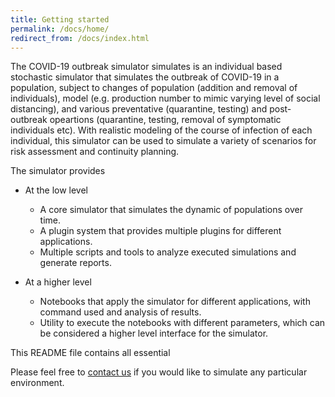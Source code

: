 ```yaml
---
title: Getting started
permalink: /docs/home/
redirect_from: /docs/index.html
---
```



The COVID-19 outbreak simulator simulates is an individual based stochastic simulator that simulates the outbreak of COVID-19
in a population, subject to changes of population (addition and removal of individuals), model (e.g. production number
to mimic varying level of social distancing), and various preventative (quarantine, testing) and post-outbreak
opeartions (quarantine, testing, removal of symptomatic individuals etc). With realistic modeling of the course of
infection of each individual, this simulator can be used to simulate a variety of scenarios for risk assessment and
continuity planning.

The simulator provides

* At the low level
  * A core simulator that simulates the dynamic of populations over time.
  * A plugin system that provides multiple plugins for different applications.
  * Multiple scripts and tools to analyze executed simulations and generate reports.

* At a higher level
  * Notebooks that apply the simulator for different applications, with command
    used and analysis of results.
  * Utility to execute the notebooks with different parameters, which can be considered
    a higher level interface for the simulator.

This README file contains all essential

Please feel free to [contact us](https://github.com/ictr/covid19-outbreak-simulator/issues) if you would like to simulate any particular environment.
